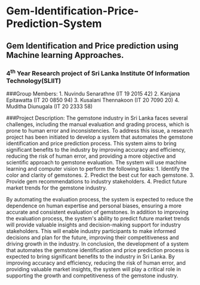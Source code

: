 # Gem-Identification-Price-Prediction-System
## Gem Identification and Price prediction using Machine learning Approaches.
### 4<sup>th</sup> Year Research project of Sri Lanka Institute Of Information Technology(SLIIT)

###Group Members:
            1. Nuvindu Senarathne (IT 19 2015 42)
            2. Kanjana Epitawatta (IT 20 0850 94)
            3. Kusalani Thennakoon (IT 20 7090 20)
            4. Muditha Diunugala (IT 20 2333 58)

###Project Description:
The gemstone industry in Sri Lanka faces several challenges, including the manual evaluation and grading process, which is prone to human error and inconsistencies. To address this issue, a research project has been initiated to develop a system that automates the gemstone identification and price prediction process. This system aims to bring significant benefits to the industry by improving accuracy and efficiency, reducing the risk of human error, and providing a more objective and scientific approach to gemstone evaluation.
The system will use machine learning and computer vision to perform the following tasks: 
						1. Identify the color and clarity of gemstones.
						2. Predict the best cut for each gemstone.
						3. Provide gem recommendations to industry stakeholders.
						4. Predict future market trends for the gemstone industry.

By automating the evaluation process, the system is expected to reduce the dependence on human expertise and personal biases, ensuring a more accurate and consistent evaluation of gemstones.
In addition to improving the evaluation process, the system's ability to predict future market trends will provide valuable insights and decision-making support for industry stakeholders. This will enable industry participants to make informed decisions and plan for the future, improving their competitiveness and driving growth in the industry.
In conclusion, the development of a system that automates the gemstone identification and price prediction process is expected to bring significant benefits to the industry in Sri Lanka. By improving accuracy and efficiency, reducing the risk of human error, and providing valuable market insights, the system will play a critical role in supporting the growth and competitiveness of the gemstone industry.
